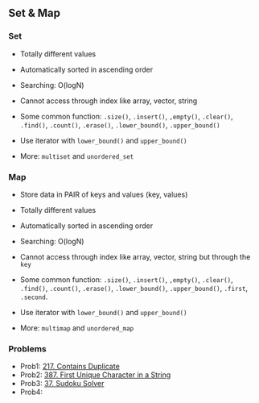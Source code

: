 ## Set & Map

### Set
- Totally different values
- Automatically sorted in ascending order
- Searching: O(logN) 
- Cannot access through index like array, vector, string

- Some common function: `.size()`, `.insert()`, `,empty()`, `.clear()`, `.find()`, `.count()`, `.erase()`, `.lower_bound()`, `.upper_bound()` 

- Use iterator with `lower_bound()` and `upper_bound()`

- More: `multiset` and `unordered_set`
### Map
- Store data in PAIR of keys and values (key, values)
- Totally different values
- Automatically sorted in ascending order
- Searching: O(logN)
- Cannot access through index like array, vector, string but through the `key`

- Some common function: `.size()`, `.insert()`, `,empty()`, `.clear()`, `.find()`, `.count()`, `.erase()`, `.lower_bound()`, `.upper_bound()`, `.first`, `.second`.

- Use iterator with `lower_bound()` and `upper_bound()`

- More: `multimap` and `unordered_map`

### Problems
- Prob1: [217. Contains Duplicate](https://leetcode.com/problems/contains-duplicate/description/)
- Prob2: [387. First Unique Character in a String](https://leetcode.com/problems/first-unique-character-in-a-string/description/)
- Prob3: [37. Sudoku Solver](https://leetcode.com/problems/sudoku-solver/description/)
- Prob4: